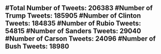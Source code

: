 #Total Number of Tweets: 206383 
#Number of Trump Tweets: 185905
#Number of Clinton Tweets: 184835
#Number of Rubio Tweets: 54815
#Number of Sanders Tweets: 29040
#Number of Carson Tweets: 24096
#Number of Bush Tweets: 18980
---
